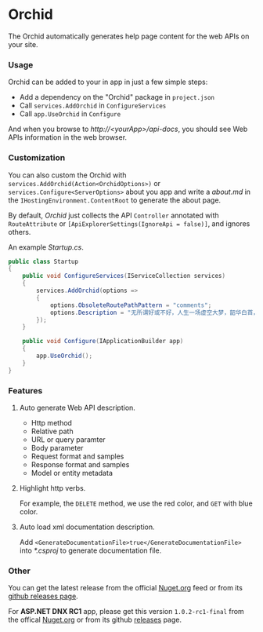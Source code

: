 # Orchid

The Orchid automatically generates help page content for the web APIs on your site.

### Usage

Orchid can be added to your in app in just a few simple steps:

- Add a dependency on the "Orchid" package in `project.json`
- Call `services.AddOrchid` in `ConfigureServices`
- Call `app.UseOrchid` in `Configure`

And when you browse to *http://&lt;yourApp&gt;/api-docs*, you should see Web APIs information in the web browser. 

### Customization

You can also custom the Orchid with `services.AddOrchid(Action<OrchidOptions>)` or `services.Configure<ServerOptions>` about you app and write a *about.md* in the `IHostingEnvironment.ContentRoot` to generate the about page.

By default, *Orchid* just collects the API `Controller` annotated with `RouteAttribute` or `[ApiExplorerSettings(IgnoreApi = false)]`, and ignores others.

An example *Startup.cs*.

```cs
public class Startup
{
    public void ConfigureServices(IServiceCollection services)
    {
        services.AddOrchid(options =>
        {
            options.ObsoleteRoutePathPattern = "comments";
            options.Description = "无所谓好或不好，人生一场虚空大梦，韶华白首，不过转瞬。惟有天道恒在，往复循环，不曾更改…… —— 慕容紫英.仙剑奇侠传 4》";
        });
    }

    public void Configure(IApplicationBuilder app)
    {
        app.UseOrchid();
    }
}
```

### Features

1. Auto generate Web API description.

    - Http method
    - Relative path
    - URL or query paramter
    - Body parameter
    - Request format and samples
    - Response format and samples
    - Model or entity metadata

2. Highlight http verbs.

    For example, the `DELETE` method, we use the red color, and `GET` with blue color.

3. Auto load xml documentation description.

    Add `<GenerateDocumentationFile>true</GenerateDocumentationFile>` into *\*.csproj* to generate documentation file.


### Other

You can get the latest release from the official [Nuget.org](https://www.nuget.org/packages/Alyio.AspNetCore.Orchid/) feed or from its [github releases page](https://github.com/qqbuby/Orchid/releases).

For **ASP.NET DNX RC1** app, please get this version `1.0.2-rc1-final` from the offical [Nuget.org](https://www.nuget.org/packages/AspNetX.Server/1.0.2-rc1-final) or from its github [releases](https://github.com/qqbuby/Orchid/releases/tag/v1.0.2-rc1-final) page.
